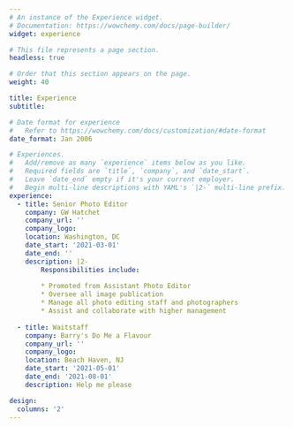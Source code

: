 ```yaml
---
# An instance of the Experience widget.
# Documentation: https://wowchemy.com/docs/page-builder/
widget: experience

# This file represents a page section.
headless: true

# Order that this section appears on the page.
weight: 40

title: Experience
subtitle:

# Date format for experience
#   Refer to https://wowchemy.com/docs/customization/#date-format
date_format: Jan 2006

# Experiences.
#   Add/remove as many `experience` items below as you like.
#   Required fields are `title`, `company`, and `date_start`.
#   Leave `date_end` empty if it's your current employer.
#   Begin multi-line descriptions with YAML's `|2-` multi-line prefix.
experience:
  - title: Senior Photo Editor
    company: GW Hatchet
    company_url: ''
    company_logo: 
    location: Washington, DC
    date_start: '2021-03-01'
    date_end: ''
    description: |2-
        Responsibilities include:
        
        * Promoted from Assistant Photo Editor
        * Oversee all image publication 
        * Manage all photo editing staff and photographers 
        * Assist and collaborate with higher management
        
  - title: Waitstaff
    company: Barry's Do Me a Flavour
    company_url: ''
    company_logo: 
    location: Beach Haven, NJ
    date_start: '2021-05-01'
    date_end: '2021-08-01'
    description: Help me please

design:
  columns: '2'
---
```

